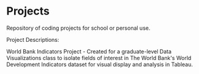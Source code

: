 # Projects
Repository of coding projects for school or personal use.

Project Descriptions:

World Bank Indicators Project - Created for a graduate-level Data Visualizations class to isolate fields of interest in The World Bank's World Development Indicators dataset for visual display and analysis in Tableau. 
